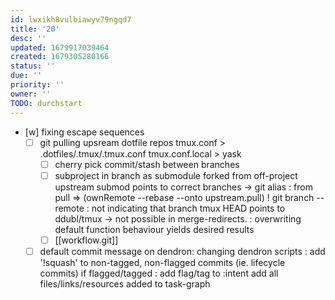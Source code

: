 ```yaml
---
id: lwxikh8vulbiawyv79ngqd7
title: '20'
desc: ''
updated: 1679917039464
created: 1679305280166
status: ''
due: ''
priority: ''
owner: ''
TODO: durchstart
---
```


- [w] fixing escape sequences
  + [ ] git pulling upsream dotfile repos
    tmux.conf > .dotfiles/.tmux/.tmux.conf
    tmux.conf.local > yask
    - [ ] cherry pick commit/stash between branches
    - [ ] subproject in branch as submodule forked from off-project upstream
      submod points to correct branches
      -> git alias : from pull => (ownRemote --rebase --onto upstream.pull)
  ! git branch --remote : not indicating that branch tmux HEAD points to ddubl/tmux
  -> not possible in merge-redirects. : overwriting default function behaviour yields desired results
    - [ ] [[workflow.git]]
  - [ ] default commit message on dendron:
    changing dendron scripts : add '!squash' to non-tagged, non-flagged commits (ie. lifecycle commits)
      if flagged/tagged : add flag/tag to :intent
        add all files/links/resources added to task-graph
